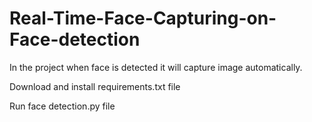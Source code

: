 # Real-Time-Face-Capturing-on-Face-detection
In the project when face is detected it will capture image automatically.

Download and install requirements.txt file

Run face detection.py file
  
